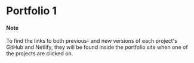 # Portfolio 1 
#### Note
To find the links to both previous- and new versions of each project's GitHub and Netlify, they will be found inside the portfolio site when one of the projects are clicked on.
